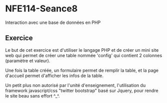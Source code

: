 NFE114-Seance8
==============

Interaction avec une base de données en PHP

Exercice
--------

Le but de cet exercice est d'utiliser le langage PHP et de créer un mini site web qui permet de créer une table nommée 'config' qui contient 2 colonnes (paramètre et valeur).

Une fois la table créée, un formulaire permet de remplir la table, et la page d'accueil permet d'afficher les infos de la table.

Un petit plus non autorisé par l'unité d'enseignement, l'utilisation du framework javascript/css "twitter bootstrap" basé sur Jquery, pour rendre le site beau sans effort ^_^.